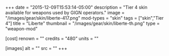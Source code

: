 +++
date = "2015-12-09T15:53:14-05:00"
description = "Tier 4 skin available for weapons used by GIGN operators."
image = "/images/gear/skin/liberte-417.png"
mod-types = "skin"
tags = ["skin","Tier 4"]
title = "Liberte"
thumbnail = "/images/gear/skin/liberte-th.png"
type = "weapon-mod"

[cost]
  renown = ""
  credits = "480"
  units = ""

[images]
  alt = ""
  src = ""
+++
